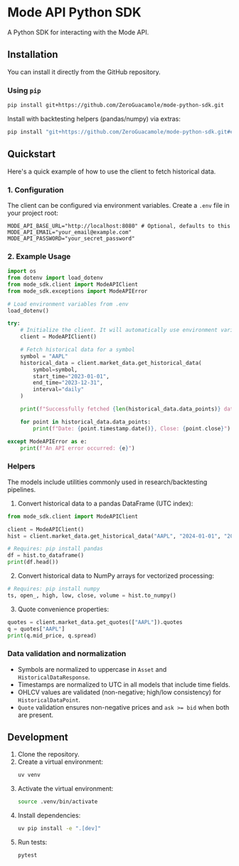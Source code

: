 # Mode API Python SDK

A Python SDK for interacting with the Mode API.

## Installation

You can install it directly from the GitHub repository.

### Using `pip`

```bash
pip install git+https://github.com/ZeroGuacamole/mode-python-sdk.git
```

Install with backtesting helpers (pandas/numpy) via extras:

```bash
pip install "git+https://github.com/ZeroGuacamole/mode-python-sdk.git#egg=mode-sdk[backtest]"
```

## Quickstart

Here's a quick example of how to use the client to fetch historical data.

### 1. Configuration

The client can be configured via environment variables. Create a `.env` file in your project root:

```
MODE_API_BASE_URL="http://localhost:8080" # Optional, defaults to this
MODE_API_EMAIL="your_email@example.com"
MODE_API_PASSWORD="your_secret_password"
```

### 2. Example Usage

```python
import os
from dotenv import load_dotenv
from mode_sdk.client import ModeAPIClient
from mode_sdk.exceptions import ModeAPIError

# Load environment variables from .env
load_dotenv()

try:
    # Initialize the client. It will automatically use environment variables.
    client = ModeAPIClient()

    # Fetch historical data for a symbol
    symbol = "AAPL"
    historical_data = client.market_data.get_historical_data(
        symbol=symbol,
        start_time="2023-01-01",
        end_time="2023-12-31",
        interval="daily"
    )

    print(f"Successfully fetched {len(historical_data.data_points)} data points for {symbol}.")

    for point in historical_data.data_points:
        print(f"Date: {point.timestamp.date()}, Close: {point.close}")

except ModeAPIError as e:
    print(f"An API error occurred: {e}")

```

### Helpers

The models include utilities commonly used in research/backtesting pipelines.

1. Convert historical data to a pandas DataFrame (UTC index):

```python
from mode_sdk.client import ModeAPIClient

client = ModeAPIClient()
hist = client.market_data.get_historical_data("AAPL", "2024-01-01", "2024-01-31", "daily")

# Requires: pip install pandas
df = hist.to_dataframe()
print(df.head())
```

2. Convert historical data to NumPy arrays for vectorized processing:

```python
# Requires: pip install numpy
ts, open_, high, low, close, volume = hist.to_numpy()
```

3. Quote convenience properties:

```python
quotes = client.market_data.get_quotes(["AAPL"]).quotes
q = quotes["AAPL"]
print(q.mid_price, q.spread)
```

### Data validation and normalization

- Symbols are normalized to uppercase in `Asset` and `HistoricalDataResponse`.
- Timestamps are normalized to UTC in all models that include time fields.
- OHLCV values are validated (non-negative; high/low consistency) for `HistoricalDataPoint`.
- `Quote` validation ensures non-negative prices and `ask >= bid` when both are present.

## Development

1.  Clone the repository.
2.  Create a virtual environment:
    ```bash
    uv venv
    ```
3.  Activate the virtual environment:
    ```bash
    source .venv/bin/activate
    ```
4.  Install dependencies:
    ```bash
    uv pip install -e ".[dev]"
    ```
5.  Run tests:
    ```bash
    pytest
    ```

